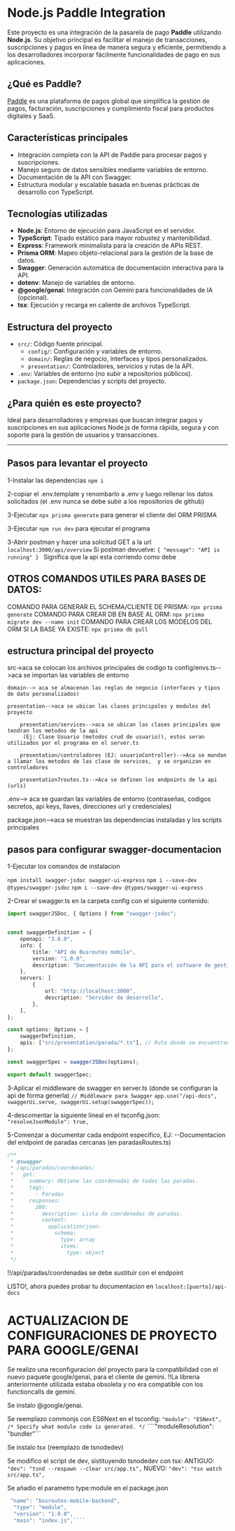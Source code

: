 
# Node.js Paddle Integration

Este proyecto es una integración de la pasarela de pago **Paddle** utilizando **Node.js**. Su objetivo principal es facilitar el manejo de transacciones, suscripciones y pagos en línea de manera segura y eficiente, permitiendo a los desarrolladores incorporar fácilmente funcionalidades de pago en sus aplicaciones.

## ¿Qué es Paddle?

[Paddle](https://paddle.com/) es una plataforma de pagos global que simplifica la gestión de pagos, facturación, suscripciones y cumplimiento fiscal para productos digitales y SaaS.

## Características principales

- Integración completa con la API de Paddle para procesar pagos y suscripciones.
- Manejo seguro de datos sensibles mediante variables de entorno.
- Documentación de la API con Swagger.
- Estructura modular y escalable basada en buenas prácticas de desarrollo con TypeScript.

## Tecnologías utilizadas

- **Node.js**: Entorno de ejecución para JavaScript en el servidor.
- **TypeScript**: Tipado estático para mayor robustez y mantenibilidad.
- **Express**: Framework minimalista para la creación de APIs REST.
- **Prisma ORM**: Mapeo objeto-relacional para la gestión de la base de datos.
- **Swagger**: Generación automática de documentación interactiva para la API.
- **dotenv**: Manejo de variables de entorno.
- **@google/genai**: Integración con Gemini para funcionalidades de IA (opcional).
- **tsx**: Ejecución y recarga en caliente de archivos TypeScript.

## Estructura del proyecto

- `src/`: Código fuente principal.
    - `config/`: Configuración y variables de entorno.
    - `domain/`: Reglas de negocio, interfaces y tipos personalizados.
    - `presentation/`: Controladores, servicios y rutas de la API.
- `.env`: Variables de entorno (no subir a repositorios públicos).
- `package.json`: Dependencias y scripts del proyecto.

## ¿Para quién es este proyecto?

Ideal para desarrolladores y empresas que buscan integrar pagos y suscripciones en sus aplicaciones Node.js de forma rápida, segura y con soporte para la gestión de usuarios y transacciones.

---
## Pasos para levantar el proyecto

1-Instalar las dependencias
```npm i```


2-copiar el .env.template y renombarlo a .env y luego rellenar los datos solicitados (el .env nunca se debe subir a los repositorios de github)

3-Ejecutar ````npx prisma generate```` para generar el cliente del ORM PRISMA

3-Ejecutar ```npm run dev``` para ejecutar el programa

3-Abrir postman y hacer una solicitud GET a la url ```localhost:3000/api/overview```
    Si postman devuelve:
    ```{
        "message": "API is running"
       }
    ```
    Significa que la api esta corriendo como debe

## OTROS COMANDOS UTILES PARA BASES DE DATOS:
COMANDO PARA GENERAR EL SCHEMA/CLIENTE DE PRISMA: ````npx prisma generate````
COMANDO PARA CREAR DB EN BASE AL ORM: ````npx prisma migrate dev --name init````
COMANDO PARA CREAR LOS MODELOS DEL ORM SI LA BASE YA EXISTE: ````npx prisma db pull````








## estructura principal del proyecto
src->aca se colocan los archivos principales de codigo ts
    config/envs.ts-->aca se importan las variables de entorno

    domain--> aca se almacenan las reglas de negocio (interfaces y tipos de dato personalizados)

    presentation-->aca se ubican las clases principales y modulos del proyecto
    
        presentation/services-->aca se ubican las clases principales que tendran los metodos de la api
         (Ej: Clase Usuario (metodos crud de usuario)), estos seran utilizados por el programa en el server.ts

        presentation/controladores (EJ: usuarioController)-->Aca se mandan a llamar los metodos de las clase de services,  y se organizan en controladores

        presentation7routes.ts-->Aca se definen los endpoints de la api (urls)

.env--> aca se guardan las variables de entorno (contraseñas, codigos secretos, api keys, llaves, direcciones url y credenciales)

package.json-->aca se muestran las dependencias instaladas y los scripts principales




## pasos para configurar swagger-documentacion
1-Ejecutar los comandos de instalacion

````npm install swagger-jsdoc swagger-ui-express````
````npm i --save-dev @types/swagger-jsdoc````
```npm i --save-dev @types/swagger-ui-express```

2-Crear el swagger.ts en la carpeta config con el siguiente contenido:

```ts 
import swaggerJSDoc, { Options } from "swagger-jsdoc";


const swaggerDefinition = {
    openapi: "3.0.0",
    info: {
        title: "API de Busroutes mobile",
        version: "1.0.0",
        description: "Documentación de la API para el software de gestión de taller automotriz.",
    },
    servers: [
        {
            url: "http://localhost:3000",
            description: "Servidor de desarrollo",
        },
    ],
};

const options: Options = {
    swaggerDefinition,
    apis: ["src/presentation/parada/*.ts"], // Ruta donde se encuentran las rutas documentadas
};

const swaggerSpec = swaggerJSDoc(options);

export default swaggerSpec;
```


3-Aplicar el middleware de swagger en server.ts (donde se configuran la api de forma generla)
```// Middleware para Swagger```
```app.use("/api-docs", swaggerUi.serve, swaggerUi.setup(swaggerSpec));```

4-descomentar la siguiente lineal en el tsconfig.json:
```    "resolveJsonModule": true,```

5-Comenzar a documentar cada endpoint especifico, EJ:
--Documentacion del endpoint de paradas cercanas (en paradasRoutes.ts)
```ts
/**
 * @swagger
 * /api/paradas/coordenadas:
 *   get:
 *     summary: Obtiene las coordenadas de todas las paradas.
 *     tags:
 *       - Paradas
 *     responses:
 *       200:
 *         description: Lista de coordenadas de paradas.
 *         content:
 *           application/json:
 *             schema:
 *               type: array
 *               items:
 *                 type: object
 */
```
!!/api/paradas/coordenadas se debe sustituir con el endpoint

LISTO!, ahora puedes probar tu documentacion en 
```localhost:[puerto]/api-docs```


# ACTUALIZACION DE CONFIGURACIONES DE PROYECTO PARA GOOGLE/GENAI
Se realizo una reconfiguracion del proyecto para la compatibilidad con el nuevo paquete google/genai, para el cliente de gemini.
!!La libreria anteriormente utilizada estaba obsoleta y no era compatible con los functioncalls de gemini.

Se instalo @google/genai.

Se reemplazo commonjs con ES6Next en el tsconfig:
```"module": "ESNext", /* Specify what module code is generated. */```
    ````"moduleResolution": "bundler"```

Se instalo tsx (reemplazo de tsnodedev) 

Se modifico el script de dev, sistituyendo tsnodedev con tsx:
ANTIGUO:``    "dev": "tsnd --respawn --clear src/app.ts",``
NUEVO:     ````"dev": "tsx watch src/app.ts",````

Se añadio el parametro type:module en el package.json
````ts
 "name": "busroutes-mobile-backend",
  "type": "module",
  "version": "1.0.0",
  "main": "index.js",````

